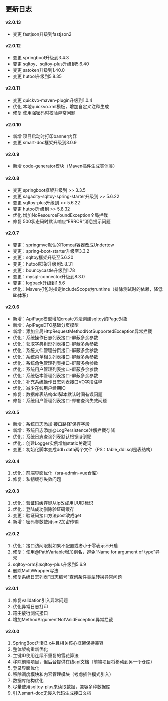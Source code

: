 ## 更新日志

#### v2.0.13
- 变更 fastjson升级到fastjson2


#### v2.0.12
- 变更 springboot升级到3.4.3
- 变更 sqltoy、sqltoy-plus升级到5.6.40
- 变更 satoken升级到1.40.0
- 变更 hutool升级到5.8.35


#### v2.0.11
- 变更 quickvo-maven-plugin升级到1.0.4
- 优化 本地quickvo.xml模板，增加自定义注释生成
- 修复 使用强密码时校验异常问题


#### v2.0.10
- 新增 项目启动时打印banner内容
- 变更 smart-doc框架升级到3.0.9


#### v2.0.9
- 新增 code-generator模块（Maven插件生成实体类）


#### v2.0.8
- 变更 springboot框架升级到 >> 3.3.5
- 变更 sagacity-sqltoy-spring-starter升级到 >> 5.6.22
- 变更 sqltoy-plus升级到 >> 5.6.22
- 变更 hutool升级到 >> 5.8.32
- 优化 增加NoResourceFoundException全局拦截
- 修复 500状态码时默认响应“ERROR”消息提示问题


#### v2.0.7
- 变更：springmvc默认的Tomcat容器改成Undertow
- 变更：spring-boot-starter升级至3.3.2
- 变更：sqltoy框架升级至5.6.20
- 变更：hutool框架升级到5.8.31
- 变更：bouncycastle升级到1.78
- 变更：mysql-connector升级到8.3.0
- 变更：logback升级到1.5.6
- 优化：Maven打包时指定includeScope为runtime（排除测试时的依赖，降低lib体积）


#### v2.0.6
- 新增：ApiPage模型增加create方法创建sqltoy的Page对象
- 新增：ApiPageDTO基础分页模型
- 新增：添加全局HttpRequestMethodNotSupportedException异常拦截
- 优化：系统操作日志列表接口-屏蔽多余参数
- 优化：获取字典树形列表接口-屏蔽多余参数
- 优化：系统文件管理分页接口-屏蔽多余参数
- 优化：系统菜单相关列表接口-屏蔽多余参数
- 优化：系统角色管理列表接口-屏蔽多余参数
- 优化：系统用户管理列表接口-屏蔽多余参数
- 优化：系统版本管理列表接口-屏蔽多余参数
- 优化：补充系统操作日志列表接口VO字段注释
- 优化：减少在线用户续期IO
- 修复：数据库表结构ddl脚本默认时间有误问题
- 修复：系统用户管理列表接口-邮箱查询失效问题


#### v2.0.5
- 新增：系统日志添加‘接口路径’保存字段
- 新增：系统日志添加@LogPersistence注解拦截存储
- 优化：系统日志查询列表默认根据id倒叙
- 优化：创建Logger实例增加static关键词
- 变更：初始化脚本变成ddl+data两个文件（PS：table_ddl.sql是表结构）


#### v2.0.4
1. 优化：前端界面优化（sra-admin-vue仓库）
2. 修复：私钥缓存失效问题


#### v2.0.3
1. 优化：验证码缓存键从ip改成用UUID标识
2. 优化：登陆成功删除验证码缓存
3. 变更：验证码接口方法post改成get
4. 新增：密码参数使用sm2加密传输


#### v2.0.2
1. 优化：接口访问限制如果不配置或者小于零表示不开启
2. 修复：使用@PathVariable增加别名，避免“Name for argument of type”异常
3. sqltoy-orm和sqltoy-plus升级到5.6.9
4. 删除MultiWrapper写法
5. 修复系统日志列表“日志编号”查询条件类型转换异常问题


#### v2.0.1
1. 修复validation引入异常问题
2. 优化异常日志打印
3. 路由放行测试接口
4. 增加MethodArgumentNotValidException异常拦截


#### v2.0.0
1. SpringBoot升到3.x并且相关核心框架保持兼容
2. 整体架构重新优化
3. 主键ID使用连续不重复的雪花算法 
4. 移除前端项目，但后台提供在线api文档（前端项目将移动到另一个仓库）
5. 登录界面优化
6. 移除调度模块和内容管理模块（考虑插件模式引入）
7. 数据库结构优化 
8. 尽量使用sqltoy-plus来读取数据，兼容多种数据库
9. 引入smart-doc无侵入代码生成接口文档
